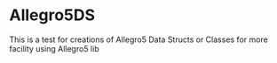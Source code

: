 # Allegro5DS
This is a test for creations of Allegro5 Data Structs or Classes for more facility using Allegro5 lib
